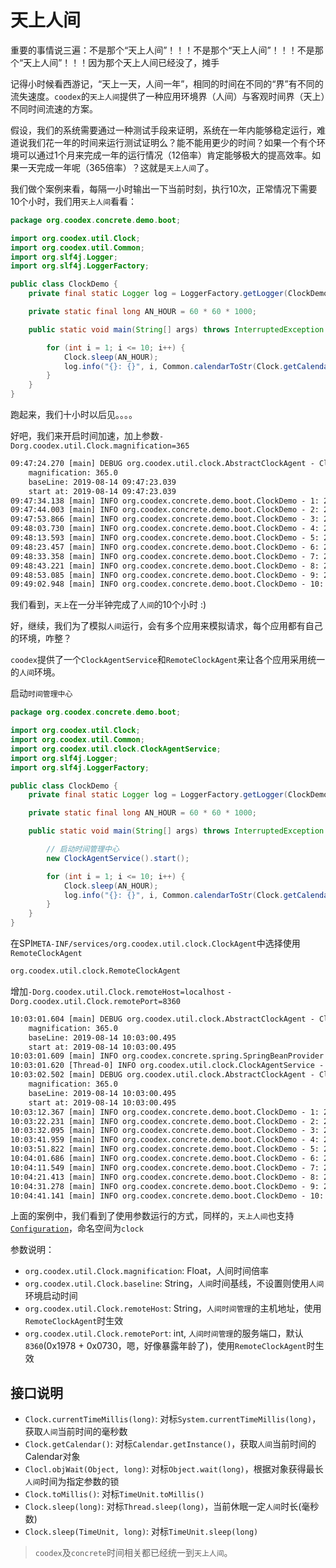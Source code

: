 # 天上人间

重要的事情说三遍：不是那个“天上人间”！！！不是那个“天上人间”！！！不是那个“天上人间”！！！因为那个天上人间已经没了，摊手

记得小时候看西游记，“天上一天，人间一年”，相同的时间在不同的“界”有不同的流失速度。`coodex`的`天上人间`提供了一种应用环境界（人间）与客观时间界（天上）不同时间流速的方案。

假设，我们的系统需要通过一种测试手段来证明，系统在一年内能够稳定运行，难道说我们花一年的时间来运行测试证明么？能不能用更少的时间？如果一个有个环境可以通过1个月来完成一年的运行情况（12倍率）肯定能够极大的提高效率。如果一天完成一年呢（365倍率）？这就是`天上人间`了。

我们做个案例来看，每隔一小时输出一下当前时刻，执行10次，正常情况下需要10个小时，我们用`天上人间`看看：

```java
package org.coodex.concrete.demo.boot;

import org.coodex.util.Clock;
import org.coodex.util.Common;
import org.slf4j.Logger;
import org.slf4j.LoggerFactory;

public class ClockDemo {
    private final static Logger log = LoggerFactory.getLogger(ClockDemo.class);

    private static final long AN_HOUR = 60 * 60 * 1000;

    public static void main(String[] args) throws InterruptedException {

        for (int i = 1; i <= 10; i++) {
            Clock.sleep(AN_HOUR);
            log.info("{}: {}", i, Common.calendarToStr(Clock.getCalendar()));
        }
    }
}
```

跑起来，我们十小时以后见。。。。

好吧，我们来开启时间加速，加上参数`-Dorg.coodex.util.Clock.magnification=365`

```txt
09:47:24.270 [main] DEBUG org.coodex.util.clock.AbstractClockAgent - ClockAgent[org.coodex.util.clock.DefaultClockAgent]: 
	magnification: 365.0
	baseLine: 2019-08-14 09:47:23.039
	start at: 2019-08-14 09:47:23.039
09:47:34.138 [main] INFO org.coodex.concrete.demo.boot.ClockDemo - 1: 2019-08-14 10:54:54
09:47:44.003 [main] INFO org.coodex.concrete.demo.boot.ClockDemo - 2: 2019-08-14 11:54:54
09:47:53.866 [main] INFO org.coodex.concrete.demo.boot.ClockDemo - 3: 2019-08-14 12:54:54
09:48:03.730 [main] INFO org.coodex.concrete.demo.boot.ClockDemo - 4: 2019-08-14 13:54:55
09:48:13.593 [main] INFO org.coodex.concrete.demo.boot.ClockDemo - 5: 2019-08-14 14:54:55
09:48:23.457 [main] INFO org.coodex.concrete.demo.boot.ClockDemo - 6: 2019-08-14 15:54:55
09:48:33.358 [main] INFO org.coodex.concrete.demo.boot.ClockDemo - 7: 2019-08-14 16:55:09
09:48:43.221 [main] INFO org.coodex.concrete.demo.boot.ClockDemo - 8: 2019-08-14 17:55:09
09:48:53.085 [main] INFO org.coodex.concrete.demo.boot.ClockDemo - 9: 2019-08-14 18:55:09
09:49:02.948 [main] INFO org.coodex.concrete.demo.boot.ClockDemo - 10: 2019-08-14 19:55:09
```

我们看到，`天上`在一分半钟完成了`人间`的10个小时 :)

好，继续，我们为了模拟`人间`运行，会有多个应用来模拟请求，每个应用都有自己的环境，咋整？

`coodex`提供了一个`ClockAgentService`和`RemoteClockAgent`来让各个应用采用统一的`人间`环境。

启动`时间管理中心`

```java
package org.coodex.concrete.demo.boot;

import org.coodex.util.Clock;
import org.coodex.util.Common;
import org.coodex.util.clock.ClockAgentService;
import org.slf4j.Logger;
import org.slf4j.LoggerFactory;

public class ClockDemo {
    private final static Logger log = LoggerFactory.getLogger(ClockDemo.class);

    private static final long AN_HOUR = 60 * 60 * 1000;

    public static void main(String[] args) throws InterruptedException {

        // 启动时间管理中心
        new ClockAgentService().start();

        for (int i = 1; i <= 10; i++) {
            Clock.sleep(AN_HOUR);
            log.info("{}: {}", i, Common.calendarToStr(Clock.getCalendar()));
        }
    }
}
```

在SPI`META-INF/services/org.coodex.util.clock.ClockAgent`中选择使用`RemoteClockAgent`

```txt
org.coodex.util.clock.RemoteClockAgent
```

增加`-Dorg.coodex.util.Clock.remoteHost=localhost` `-Dorg.coodex.util.Clock.remotePort=8360`

```txt
10:03:01.604 [main] DEBUG org.coodex.util.clock.AbstractClockAgent - ClockAgent[org.coodex.util.clock.DefaultClockAgent]: 
	magnification: 365.0
	baseLine: 2019-08-14 10:03:00.495
	start at: 2019-08-14 10:03:00.495
10:03:01.609 [main] INFO org.coodex.concrete.spring.SpringBeanProvider - spring bean provider not initialized, org.coodex.util.clock.ClockAgent not load from spring bean provider.
10:03:01.620 [Thread-0] INFO org.coodex.util.clock.ClockAgentService - Clock Agent Service start [0.0.0.0:8360]....
10:03:02.502 [main] DEBUG org.coodex.util.clock.AbstractClockAgent - ClockAgent[org.coodex.util.clock.RemoteClockAgent]: 
	magnification: 365.0
	baseLine: 2019-08-14 10:03:00.495
	start at: 2019-08-14 10:03:00.495
10:03:12.367 [main] INFO org.coodex.concrete.demo.boot.ClockDemo - 1: 2019-08-14 11:15:13
10:03:22.231 [main] INFO org.coodex.concrete.demo.boot.ClockDemo - 2: 2019-08-14 12:15:14
10:03:32.095 [main] INFO org.coodex.concrete.demo.boot.ClockDemo - 3: 2019-08-14 13:15:14
10:03:41.959 [main] INFO org.coodex.concrete.demo.boot.ClockDemo - 4: 2019-08-14 14:15:14
10:03:51.822 [main] INFO org.coodex.concrete.demo.boot.ClockDemo - 5: 2019-08-14 15:15:14
10:04:01.686 [main] INFO org.coodex.concrete.demo.boot.ClockDemo - 6: 2019-08-14 16:15:15
10:04:11.549 [main] INFO org.coodex.concrete.demo.boot.ClockDemo - 7: 2019-08-14 17:15:15
10:04:21.413 [main] INFO org.coodex.concrete.demo.boot.ClockDemo - 8: 2019-08-14 18:15:15
10:04:31.278 [main] INFO org.coodex.concrete.demo.boot.ClockDemo - 9: 2019-08-14 19:15:16
10:04:41.141 [main] INFO org.coodex.concrete.demo.boot.ClockDemo - 10: 2019-08-14 20:15:16
```

上面的案例中，我们看到了使用参数运行的方式，同样的，`天上人间`也支持[`Configuration`](config.md)，命名空间为`clock`

参数说明：

- `org.coodex.util.Clock.magnification`: Float，人间时间倍率
- `org.coodex.util.Clock.baseline`: String，`人间`时间基线，不设置则使用`人间`环境启动时间
- `org.coodex.util.Clock.remoteHost`: String，`人间时间管理`的主机地址，使用`RemoteClockAgent`时生效
- `org.coodex.util.Clock.remotePort`: int, `人间时间管理`的服务端口，默认`8360`(0x1978 + 0x0730，嗯，好像暴露年龄了)，使用`RemoteClockAgent`时生效

## 接口说明

- `Clock.currentTimeMillis(long)`: 对标`System.currentTimeMillis(long)`，获取`人间`当前时间的毫秒数
- `Clock.getCalendar()`: 对标`Calendar.getInstance()`，获取`人间`当前时间的Calendar对象
- `Clocl.objWait(Object, long)`: 对标`Object.wait(long)`，根据对象获得最长`人间`时间为指定参数的锁
- `Clock.toMillis()`: 对标`TimeUnit.toMillis()`
- `Clock.sleep(long)`: 对标`Thread.sleep(long)`，当前休眠一定`人间`时长(毫秒数)
- `Clock.sleep(TimeUnit, long)`: 对标`TimeUnit.sleep(long)`

> `coodex`及`concrete`时间相关都已经统一到`天上人间`。
